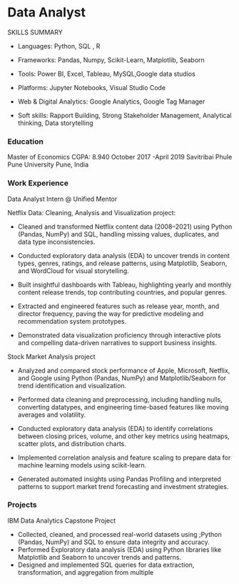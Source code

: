 # Data Analyst
SKILLS SUMMARY

- Languages: Python, SQL , R
  
- Frameworks: Pandas, Numpy, Scikit-Learn, Matplotlib, Seaborn
  
- Tools: Power BI, Excel, Tableau, MySQL,Google data studios
  
- Platforms: Jupyter Notebooks, Visual Studio Code
  
- Web & Digital Analytics: Google Analytics, Google Tag Manager
  
- Soft skills: Rapport Building, Strong Stakeholder Management, Analytical thinking, Data storytelling

### Education
Master of Economics 
CGPA: 8.940 October 2017 -April 2019
Savitribai Phule Pune University Pune, India

### Work Experience 
Data Analyst Intern @ Unified Mentor

Netflix Data: Cleaning, Analysis and Visualization project:

- Cleaned and transformed Netflix content data (2008–2021) using Python (Pandas, NumPy) and SQL, handling missing values, duplicates, and data type inconsistencies.

- Conducted exploratory data analysis (EDA) to uncover trends in content types, genres, ratings, and release patterns, using Matplotlib, Seaborn, and WordCloud for visual storytelling.

- Built insightful dashboards with Tableau, highlighting yearly and monthly content release trends, top contributing countries, and popular genres.

- Extracted and engineered features such as release year, month, and director frequency, paving the way for predictive modeling and recommendation system prototypes.

- Demonstrated data visualization proficiency through interactive plots and compelling data-driven narratives to support business insights.

Stock Market Analysis project

- Analyzed and compared stock performance of Apple, Microsoft, Netflix, and Google using Python (Pandas, NumPy) and Matplotlib/Seaborn for trend identification and visualization.

- Performed data cleaning and preprocessing, including handling nulls, converting datatypes, and engineering time-based features like moving averages and volatility.

- Conducted exploratory data analysis (EDA) to identify correlations between closing prices, volume, and other key metrics using heatmaps, scatter plots, and distribution charts.

- Implemented correlation analysis and feature scaling to prepare data for machine learning models using scikit-learn.

- Generated automated insights using Pandas Profiling and interpreted patterns to support market trend forecasting and investment strategies.


### Projects

IBM Data Analytics Capstone Project
- Collected, cleaned, and processed real-world datasets using ;Python (Pandas, NumPy) and SQL to ensure data
integrity and accuracy.
- Performed Exploratory data analysis (EDA) using Python libraries like Matplotlib and Seaborn to uncover
trends and patterns.
- Designed and implemented SQL queries for data extraction, transformation, and aggregation from multiple


